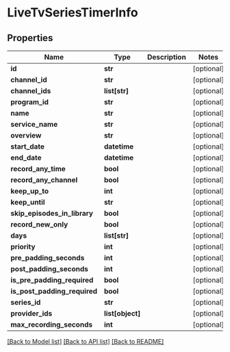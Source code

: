 # LiveTvSeriesTimerInfo

## Properties
Name | Type | Description | Notes
------------ | ------------- | ------------- | -------------
**id** | **str** |  | [optional] 
**channel_id** | **str** |  | [optional] 
**channel_ids** | **list[str]** |  | [optional] 
**program_id** | **str** |  | [optional] 
**name** | **str** |  | [optional] 
**service_name** | **str** |  | [optional] 
**overview** | **str** |  | [optional] 
**start_date** | **datetime** |  | [optional] 
**end_date** | **datetime** |  | [optional] 
**record_any_time** | **bool** |  | [optional] 
**record_any_channel** | **bool** |  | [optional] 
**keep_up_to** | **int** |  | [optional] 
**keep_until** | **str** |  | [optional] 
**skip_episodes_in_library** | **bool** |  | [optional] 
**record_new_only** | **bool** |  | [optional] 
**days** | **list[str]** |  | [optional] 
**priority** | **int** |  | [optional] 
**pre_padding_seconds** | **int** |  | [optional] 
**post_padding_seconds** | **int** |  | [optional] 
**is_pre_padding_required** | **bool** |  | [optional] 
**is_post_padding_required** | **bool** |  | [optional] 
**series_id** | **str** |  | [optional] 
**provider_ids** | **list[object]** |  | [optional] 
**max_recording_seconds** | **int** |  | [optional] 

[[Back to Model list]](../README.md#documentation-for-models) [[Back to API list]](../README.md#documentation-for-api-endpoints) [[Back to README]](../README.md)

